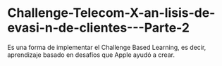 # Challenge-Telecom-X-an-lisis-de-evasi-n-de-clientes---Parte-2
Es una forma de implementar el Challenge Based Learning, es decir, aprendizaje basado en desafíos que Apple ayudó a crear.
